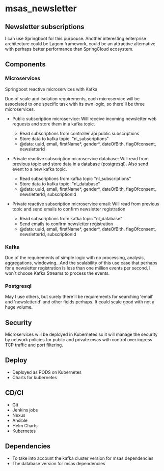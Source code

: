 # msas_newsletter

## Newsletter subscriptions

I can use Springboot for this purpouse. Another interesting enterprise architecture could be Lagom framework, could be an attractive alternative with perhaps better performance than SpringCloud ecosystem.

## Components 

### Microservices

Springboot reactive microservices with Kafka 

Due of scale and isolation requirements, each microservice will be associated to one specific task with its own logic, so there´ll be three microservices.

* Public subscription microservice: Will receive incoming newsletter web requests and store them in a kafka topic.
  * Read subscriptions from controller api public subscriptions
  * Store data to kafka topic: "nl_subscriptions"
  * @data: uuid, email, firstName*, gender*, dateOfBith, flagOfconsent, newsletterId 

* Private reactive subscription microservice database: Will read from previous topic and store data in a database (postgresql). Also send event to a new kafka topic.
  * Read subscriptions from kafka topic "nl_subscriptions" 
  * Store data to kafka topic: "nl_database"
  * @data: uuid, email, firstName*, gender*, dateOfBith, flagOfconsent, newsletterId, subscriptionId 

* Private reactive subscription microservice email: Will read from previous topic and send emails to confirm newsletter registration
  * Read subscriptions from kafka topic "nl_database" 
  * Send emails to confirm newsletter registration
  * @data: uuid, email, firstName*, gender*, dateOfBith, flagOfconsent, newsletterId, subscriptionId

### Kafka

Due of the requirements of simple logic with no processing, analysis, aggregations, windowing...And the scalability of this use case that perhaps for a newsletter registration is less than one million events per second, I won´t choose Kafka Streams to process the events. 

### Postgresql

May I use others, but surely there´ll be requirements for searching 'email' and 'newsletterid' and other fields perhaps. It could scale good with not a huge volume.


## Security

Microservices will be deployed in Kubernetes so it will manage the security by network policies for public and private msas with control over ingress TCP traffic and port filtering. 


## Deploy

* Deployed as PODS on Kubernetes
* Charts for kubernetes

## CD/CI

* Git
* Jenkins jobs
* Nexus
* Ansible
* Helm Charts
* Kubernetes


## Dependencies

* To take into account the kafka cluster version for msas dependencies
* The database version for msas dependencies

